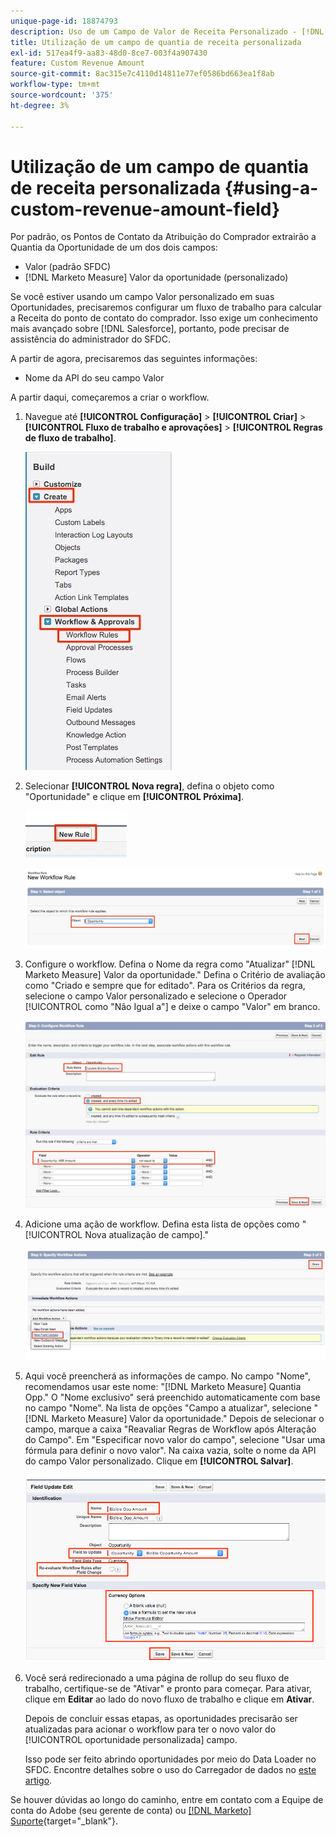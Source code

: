 ```yaml
---
unique-page-id: 18874793
description: Uso de um Campo de Valor de Receita Personalizado - [!DNL Marketo Measure] - Documentação do produto
title: Utilização de um campo de quantia de receita personalizada
exl-id: 517ea4f9-aa83-48d0-8ce7-003f4a907430
feature: Custom Revenue Amount
source-git-commit: 8ac315e7c4110d14811e77ef0586bd663ea1f8ab
workflow-type: tm+mt
source-wordcount: '375'
ht-degree: 3%

---
```


# Utilização de um campo de quantia de receita personalizada {#using-a-custom-revenue-amount-field}

Por padrão, os Pontos de Contato da Atribuição do Comprador extrairão a Quantia da Oportunidade de um dos dois campos:

* Valor (padrão SFDC)
* [!DNL Marketo Measure] Valor da oportunidade (personalizado)

Se você estiver usando um campo Valor personalizado em suas Oportunidades, precisaremos configurar um fluxo de trabalho para calcular a Receita do ponto de contato do comprador. Isso exige um conhecimento mais avançado sobre [!DNL Salesforce], portanto, pode precisar de assistência do administrador do SFDC.

A partir de agora, precisaremos das seguintes informações:

* Nome da API do seu campo Valor

A partir daqui, começaremos a criar o workflow.

1. Navegue até **[!UICONTROL Configuração]** > **[!UICONTROL Criar]** > **[!UICONTROL Fluxo de trabalho e aprovações]** > **[!UICONTROL Regras de fluxo de trabalho]**.

   ![](assets/1.jpg)

1. Selecionar **[!UICONTROL Nova regra]**, defina o objeto como &quot;Oportunidade&quot; e clique em **[!UICONTROL Próxima]**.

   ![](assets/2.jpg)

   ![](assets/3.jpg)

1. Configure o workflow. Defina o Nome da regra como &quot;Atualizar&quot; [!DNL Marketo Measure] Valor da oportunidade.&quot; Defina o Critério de avaliação como &quot;Criado e sempre que for editado&quot;. Para os Critérios da regra, selecione o campo Valor personalizado e selecione o Operador [!UICONTROL como &quot;Não Igual a&quot;] e deixe o campo &quot;Valor&quot; em branco.

   ![](assets/4.jpg)

1. Adicione uma ação de workflow. Defina esta lista de opções como &quot;[!UICONTROL Nova atualização de campo].&quot;

   ![](assets/5.jpg)

1. Aqui você preencherá as informações de campo. No campo &quot;Nome&quot;, recomendamos usar este nome: &quot;[!DNL Marketo Measure] Quantia Opp.&quot; O &quot;Nome exclusivo&quot; será preenchido automaticamente com base no campo &quot;Nome&quot;. Na lista de opções &quot;Campo a atualizar&quot;, selecione &quot;[!DNL Marketo Measure] Valor da oportunidade.&quot; Depois de selecionar o campo, marque a caixa &quot;Reavaliar Regras de Workflow após Alteração do Campo&quot;. Em &quot;Especificar novo valor do campo&quot;, selecione &quot;Usar uma fórmula para definir o novo valor&quot;. Na caixa vazia, solte o nome da API do campo Valor personalizado. Clique em **[!UICONTROL Salvar]**.

   ![](assets/6.png)

1. Você será redirecionado a uma página de rollup do seu fluxo de trabalho, certifique-se de &quot;Ativar&quot; e pronto para começar. Para ativar, clique em **Editar** ao lado do novo fluxo de trabalho e clique em **Ativar**.

   Depois de concluir essas etapas, as oportunidades precisarão ser atualizadas para acionar o workflow para ter o novo valor do [!UICONTROL oportunidade personalizada] campo.

   Isso pode ser feito abrindo oportunidades por meio do Data Loader no SFDC. Encontre detalhes sobre o uso do Carregador de dados no [este artigo](/help/advanced-marketo-measure-features/custom-revenue-amount/using-data-loader-to-update-marketo-measure-custom-amount-field.md).

Se houver dúvidas ao longo do caminho, entre em contato com a Equipe de conta do Adobe (seu gerente de conta) ou [[!DNL Marketo] Suporte](https://nation.marketo.com/t5/support/ct-p/Support){target="_blank"}.
